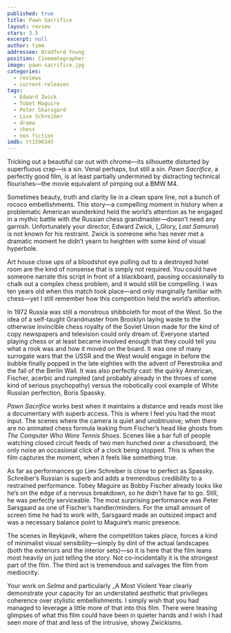 ```yaml
---
published: true
title: Pawn Sacrifice
layout: review
stars: 3.5
excerpt: null
author: timm
addressee: Bradford Young
position: Cinematographer
image: pawn-sacrifice.jpg
categories: 
  - reviews
  - current-releases
tags: 
  - Edward Zwick
  - Tobet Maguire
  - Peter Skarsgard
  - Live Schreiber
  - drama
  - chess
  - non fiction
imdb: tt1596345
---
```


Tricking out a beautiful car out with chrome—its silhouette distorted by superfluous crap—is a sin. Venal perhaps, but still a sin. _Pawn Sacrifice_, a perfectly good film, is at least partially undermined by distracting technical flourishes—the movie equivalent of pimping out a BMW M4.  

Sometimes beauty, truth and clarity lie in a clean spare line, not a bunch of rococo embellishments. This story—a compelling moment in history when a problematic American wunderkind held the world’s attention as he engaged in a mythic battle with _the_ Russian chess grandmaster—doesn’t need any garnish. Unfortunately your director, Edward Zwick, (_Glory, _Last Samurai_) is not known for his restraint. Zwick is someone who has never met a dramatic moment he didn’t yearn to heighten with some kind of visual hyperbole. 

Art house close ups of a bloodshot eye pulling out to a destroyed hotel room are the kind of nonsense that is simply not required. You could have someone narrate this script in front of a blackboard, pausing occasionally to chalk out a complex chess problem, and it would still be compelling. I was ten years old when this match took place—and only marginally familiar with chess—yet I still remember how this competition held the world’s attention.

In 1972 Russia was still a monstrous shibboleth for most of the West. So the idea of a self-taught Grandmaster from Brooklyn laying waste to the otherwise invincible chess royalty of the Soviet Union made for the kind of copy newspapers and television could only dream of. Everyone started playing chess or at least became involved enough that they could tell you what a rook was and how it moved on the board. It was one of many surrogate wars that the USSR and the West would engage in before the bubble finally popped in the late eighties with the advent of Perestroika and the fall of the Berlin Wall. It was also perfectly cast: the quirky American, Fischer, acerbic and rumpled (and probably already in the throes of some kind of serious psychopathy) versus the robotically cool example of White Russian perfection, Boris Spassky.

_Pawn Sacrifice_ works best when it maintains a distance and reads most like a documentary with superb access. This is where I feel you had the most input. The scenes where the camera is quiet and unobtrusive; when there are no animated chess formula leaking from Fischer’s head like ghosts from _The Computer Who Wore Tennis Shoes_. Scenes like a bar full of people watching closed circuit feeds of two men hunched over a chessboard, the only noise an occasional click of a clock being stopped. This is when the film captures the moment, when it feels like something true.

As far as performances go Liev Schreiber is close to perfect as Spassky. Schreiber’s Russian is superb and adds a tremendous credibility to a restrained performance. Tobey Maguire as Bobby Fischer already looks like he’s on the edge of a nervous breakdown, so he didn’t have far to go. Still, he was perfectly serviceable. The most surprising performance was Peter Sarsgaard as one of Fischer’s handler/minders. For the small amount of screen time he had to work with, Sarsgaard made an outsized impact and was a necessary balance point to Maguire’s manic presence.

The scenes in Reykjavík, where the competition takes place, forces a kind of minimalist visual sensibility—simply by dint of the actual landscapes (both the exteriors and the interior sets)—so it is here that the film leans most heavily on just telling the story. Not co-incidentally it is the strongest part of the film. The third act is tremendous and salvages the film from mediocrity.

Your work on _Selma_ and particularly _A Most Violent Year clearly demonstrate your capacity for an understated aesthetic that privileges coherence over stylistic embellishments. I simply wish that you had managed to leverage a little more of that into this film. There were teasing glimpses of what this film could have been in quieter hands and I wish I had seen more of that and less of the intrusive, showy Zwickisms.